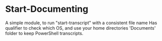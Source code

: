 # Start-Documenting
A simple module, to run "start-transcript" with a consistent file name
Has qualifier to check which OS, and use your home directories 'Documents' folder to keep PowerShell transcripts.
